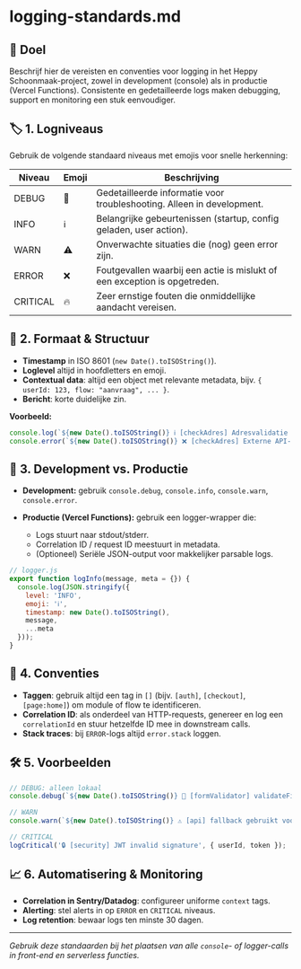 # logging-standards.md

## 📜 Doel

Beschrijf hier de vereisten en conventies voor logging in het Heppy Schoonmaak-project, zowel in development (console) als in productie (Vercel Functions). Consistente en gedetailleerde logs maken debugging, support en monitoring een stuk eenvoudiger.

## 🏷️ 1. Logniveaus

Gebruik de volgende standaard niveaus met emojis voor snelle herkenning:

| Niveau   | Emoji | Beschrijving                                                              |
| -------- | ----- | ------------------------------------------------------------------------- |
| DEBUG    | 🐛    | Gedetailleerde informatie voor troubleshooting. Alleen in development.    |
| INFO     | ℹ️    | Belangrijke gebeurtenissen (startup, config geladen, user action).        |
| WARN     | ⚠️    | Onverwachte situaties die (nog) geen error zijn.                          |
| ERROR    | ❌     | Foutgevallen waarbij een actie is mislukt of een exception is opgetreden. |
| CRITICAL | 🔥    | Zeer ernstige fouten die onmiddellijke aandacht vereisen.                 |

## 🔧 2. Formaat & Structuur

* **Timestamp** in ISO 8601 (`new Date().toISOString()`).
* **Loglevel** altijd in hoofdletters en emoji.
* **Contextual data**: altijd een object met relevante metadata, bijv. `{ userId: 123, flow: "aanvraag", ... }`.
* **Bericht**: korte duidelijke zin.

**Voorbeeld:**

```js
console.log(`${new Date().toISOString()} ℹ️ [checkAdres] Adresvalidatie gestart`, { postcode, huisnummer });
console.error(`${new Date().toISOString()} ❌ [checkAdres] Externe API-fout`, { error, payload });
```

## 🔄 3. Development vs. Productie

* **Development:** gebruik `console.debug`, `console.info`, `console.warn`, `console.error`.
* **Productie (Vercel Functions):** gebruik een logger-wrapper die:

  * Logs stuurt naar stdout/stderr.
  * Correlation ID / request ID meestuurt in metadata.
  * (Optioneel) Seriële JSON-output voor makkelijker parsable logs.

```js
// logger.js
export function logInfo(message, meta = {}) {
  console.log(JSON.stringify({
    level: 'INFO',
    emoji: 'ℹ️',
    timestamp: new Date().toISOString(),
    message,
    ...meta
  }));
}
```

## 🔎 4. Conventies

* **Taggen**: gebruik altijd een tag in `[]` (bijv. `[auth]`, `[checkout]`, `[page:home]`) om module of flow te identificeren.
* **Correlation ID**: als onderdeel van HTTP-requests, genereer en log een `correlationId` en stuur hetzelfde ID mee in downstream calls.
* **Stack traces**: bij `ERROR`-logs altijd `error.stack` loggen.

## 🛠️ 5. Voorbeelden

```js
// DEBUG: alleen lokaal
console.debug(`${new Date().toISOString()} 🐛 [formValidator] validateField`, { fieldName, value });

// WARN
console.warn(`${new Date().toISOString()} ⚠️ [api] fallback gebruikt voor time-out`, { endpoint, timeout });

// CRITICAL
logCritical('🔒 [security] JWT invalid signature', { userId, token });
```

## 📈 6. Automatisering & Monitoring

* **Correlation in Sentry/Datadog**: configureer uniforme `context` tags.
* **Alerting**: stel alerts in op `ERROR` en `CRITICAL` niveaus.
* **Log retention**: bewaar logs ten minste 30 dagen.

---

*Gebruik deze standaarden bij het plaatsen van alle `console`- of logger-calls in front-end en serverless functies.*
